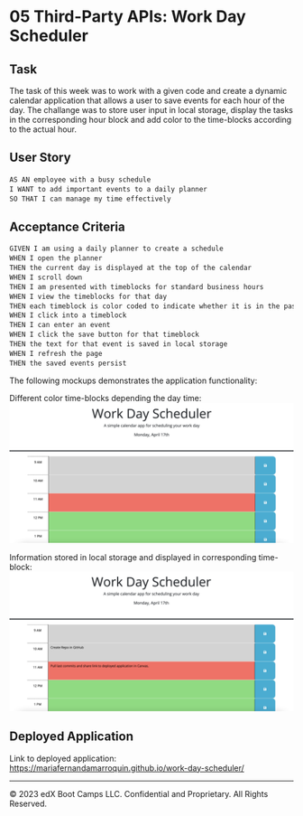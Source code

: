 # 05 Third-Party APIs: Work Day Scheduler

## Task

The task of this week was to work with a given code and create a dynamic calendar application that allows a user to save events for each hour of the day. The challange was to store user input in local storage, display the tasks in the corresponding hour block and add color to the time-blocks according to the actual hour. 

## User Story

```md
AS AN employee with a busy schedule
I WANT to add important events to a daily planner
SO THAT I can manage my time effectively
```

## Acceptance Criteria

```md
GIVEN I am using a daily planner to create a schedule
WHEN I open the planner
THEN the current day is displayed at the top of the calendar
WHEN I scroll down
THEN I am presented with timeblocks for standard business hours
WHEN I view the timeblocks for that day
THEN each timeblock is color coded to indicate whether it is in the past, present, or future
WHEN I click into a timeblock
THEN I can enter an event
WHEN I click the save button for that timeblock
THEN the text for that event is saved in local storage
WHEN I refresh the page
THEN the saved events persist
```

The following mockups demonstrates the application functionality:

Different color time-blocks depending the day time: 
![Calendar with different color in time-blocks.](./assets/mockup-1.png)

Information stored in local storage and displayed in corresponding time-block: 
![Tasks displayed in time-blocks](./assets/mockup-2.png)

## Deployed Application

Link to deployed application: https://mariafernandamarroquin.github.io/work-day-scheduler/

- - -
© 2023 edX Boot Camps LLC. Confidential and Proprietary. All Rights Reserved.
